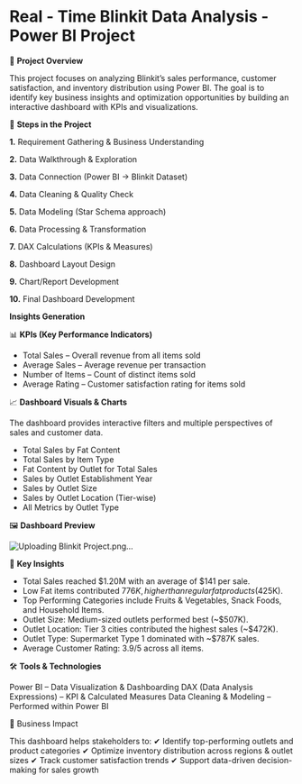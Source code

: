 # Real - Time Blinkit Data Analysis - Power BI Project

📌 **Project Overview**

This project focuses on analyzing Blinkit’s sales performance, customer satisfaction, and inventory distribution using Power BI.
The goal is to identify key business insights and optimization opportunities by building an interactive dashboard with KPIs and visualizations.

🚀 **Steps in the Project**

**1.** Requirement Gathering & Business Understanding

**2.** Data Walkthrough & Exploration

**3.** Data Connection (Power BI → Blinkit Dataset)

**4.** Data Cleaning & Quality Check

**5.** Data Modeling (Star Schema approach)

**6.** Data Processing & Transformation

**7.** DAX Calculations (KPIs & Measures)

**8.** Dashboard Layout Design

**9.** Chart/Report Development

**10.** Final Dashboard Development

**Insights Generation**

📊 **KPIs (Key Performance Indicators)**

- Total Sales – Overall revenue from all items sold
- Average Sales – Average revenue per transaction
- Number of Items – Count of distinct items sold
- Average Rating – Customer satisfaction rating for items sold

📈 **Dashboard Visuals & Charts**

The dashboard provides interactive filters and multiple perspectives of sales and customer data.

- Total Sales by Fat Content
- Total Sales by Item Type
- Fat Content by Outlet for Total Sales
- Sales by Outlet Establishment Year
- Sales by Outlet Size
- Sales by Outlet Location (Tier-wise)
- All Metrics by Outlet Type

🖼 **Dashboard Preview**

![Uploading Blinkit Project.png…]()

🔑 **Key Insights**

- Total Sales reached $1.20M with an average of $141 per sale.
- Low Fat items contributed $776K, higher than regular fat products ($425K).
- Top Performing Categories include Fruits & Vegetables, Snack Foods, and Household Items.
- Outlet Size: Medium-sized outlets performed best (~$507K).
- Outlet Location: Tier 3 cities contributed the highest sales (~$472K).
- Outlet Type: Supermarket Type 1 dominated with ~$787K sales.
- Average Customer Rating: 3.9/5 across all items.

🛠 **Tools & Technologies**

Power BI – Data Visualization & Dashboarding
DAX (Data Analysis Expressions) – KPI & Calculated Measures
Data Cleaning & Modeling – Performed within Power BI

🎯 Business Impact

This dashboard helps stakeholders to:
✔ Identify top-performing outlets and product categories
✔ Optimize inventory distribution across regions & outlet sizes
✔ Track customer satisfaction trends
✔ Support data-driven decision-making for sales growth
